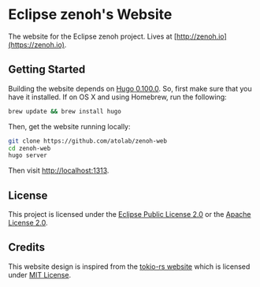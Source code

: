 # Eclipse zenoh's Website

The website for the Eclipse zenoh project. Lives at [http://zenoh.io](https://zenoh.io).

## Getting Started

Building the website depends on [Hugo 0.100.0](http://gohugo.io). So, first make sure
that you have it installed. If on OS X and using Homebrew, run the following:

```sh
brew update && brew install hugo
```

Then, get the website running locally:

```sh
git clone https://github.com/atolab/zenoh-web
cd zenoh-web
hugo server
```

Then visit [http://localhost:1313](http://localhost:1313).

## License

This project is licensed under the [Eclipse Public License 2.0](LICENSE)
or the [Apache License 2.0](LICENSE).

## Credits

This website design is inspired from the [tokio-rs website](https://github.com/tokio-rs/website)
which is licensed under [MIT License](LICENSE-tokio-rs).
